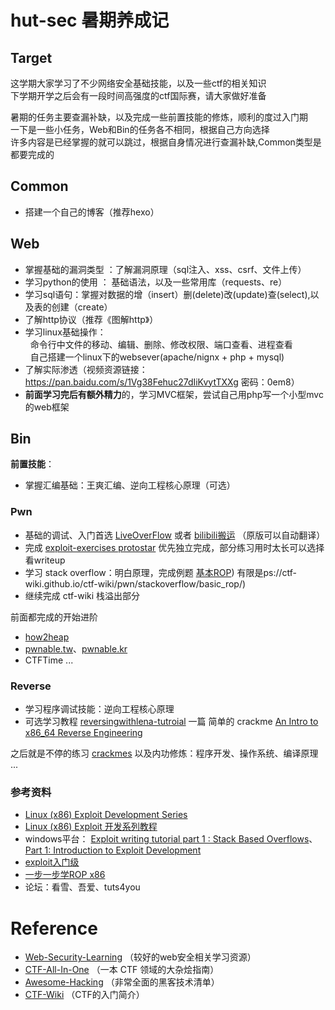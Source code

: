 # hut-sec 暑期养成记 

## Target
这学期大家学习了不少网络安全基础技能，以及一些ctf的相关知识  
下学期开学之后会有一段时间高强度的ctf国际赛，请大家做好准备  
  
暑期的任务主要查漏补缺，以及完成一些前置技能的修炼，顺利的度过入门期  
一下是一些小任务，Web和Bin的任务各不相同，根据自己方向选择  
许多内容是已经掌握的就可以跳过，根据自身情况进行查漏补缺,Common类型是都要完成的  

## Common
- 搭建一个自己的博客（推荐hexo）

## Web
- 掌握基础的漏洞类型 ：了解漏洞原理（sql注入、xss、csrf、文件上传）
- 学习python的使用 ： 基础语法，以及一些常用库（requests、re）
- 学习sql语句：掌握对数据的增（insert）删(delete)改(update)查(select),以及表的创建（create）
- 了解http协议（推荐《图解http》）
- 学习linux基础操作：  
&nbsp;&nbsp;命令行中文件的移动、编辑、删除、修改权限、端口查看、进程查看    
&nbsp;&nbsp;自己搭建一个linux下的websever(apache/nignx + php + mysql)  
- 了解实际渗透（视频资源链接：https://pan.baidu.com/s/1Vg38Fehuc27dIiKvytTXXg 密码：0em8） 
- **前面学习完后有额外精力**的，学习MVC框架，尝试自己用php写一个小型mvc的web框架


## Bin
**前置技能**：
  - 掌握汇编基础：王爽汇编、逆向工程核心原理（可选）

### Pwn
  - 基础的调试、入门首选 [LiveOverFlow](http://liveoverflow.com/binary_hacking/) 或者 [bilibili搬运](https://www.bilibili.com/video/av18860370/) （原版可以自动翻译）
  - 完成 [exploit-exercises protostar](https://exploit-exercises.com/protostar/) 优先独立完成，部分练习用时太长可以选择看writeup
  - 学习 stack overflow：明白原理，完成例题 [基本ROP](htt)) 有限是ps://ctf-wiki.github.io/ctf-wiki/pwn/stackoverflow/basic_rop/)
  - 继续完成 ctf-wiki 栈溢出部分

  前面都完成的开始进阶
  - [how2heap](https://github.com/shellphish/how2heap)
  - [pwnable.tw](https://pwnable.tw/)、[pwnable.kr](http://pwnable.kr/play.php)
  - CTFTime ...

### Reverse
  - 学习程序调试技能：逆向工程核心原理
  - 可选学习教程 [reversingwithlena-tutroial](https://tuts4you.com/e107_plugins/download/download.php?action=view&id=2876) 一篇 简单的 crackme [An Intro to x86_64 Reverse Engineering](https://leotindall.com/tutorial/an-intro-to-x86_64-reverse-engineering/)

  之后就是不停的练习 [crackmes](https://github.com/crackmes/crackmes) 以及内功修炼：程序开发、操作系统、编译原理 ...
  
### 参考资料
  - [Linux (x86) Exploit Development Series](https://sploitfun.wordpress.com/2015/06/26/linux-x86-exploit-development-tutorial-series/)
  - [Linux (x86) Exploit 开发系列教程](https://bbs.pediy.com/thread-217390.htm)
  - windows平台： [Exploit writing tutorial part 1 : Stack Based Overflows](https://www.corelan.be/index.php/2009/07/19/exploit-writing-tutorial-part-1-stack-based-overflows/)、[Part 1: Introduction to Exploit Development](https://www.fuzzysecurity.com/tutorials/expDev/1.html)
  - [exploit入门级](http://martin.uy/blog/projects/reverse-engineering/)
  - [一步一步学ROP x86](http://www.vuln.cn/6645)
  - 论坛：看雪、吾爱、tuts4you

# Reference
- [Web-Security-Learning](https://github.com/CHYbeta/Web-Security-Learning) （较好的web安全相关学习资源）
- [CTF-All-In-One](https://github.com/firmianay/CTF-All-In-One) （一本 CTF 领域的大杂烩指南）
- [Awesome-Hacking](https://github.com/Hack-with-Github/Awesome-Hacking) （非常全面的黑客技术清单）
- [CTF-Wiki](https://ctf-wiki.github.io/ctf-wiki/) （CTF的入门简介）
